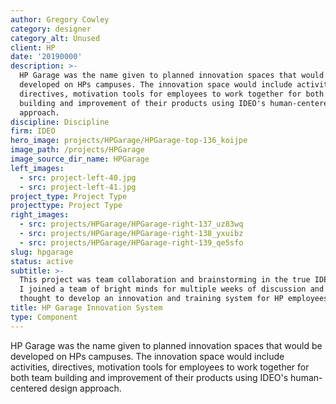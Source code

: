 ```yaml
---
author: Gregory Cowley
category: designer
category_alt: Unused
client: HP
date: '20190000'
description: >-
  HP Garage was the name given to planned innovation spaces that would be
  developed on HPs campuses. The innovation space would include activities,
  directives, motivation tools for employees to work together for both team
  building and improvement of their products using IDEO's human-centered design
  approach.
discipline: Discipline
firm: IDEO
hero_image: projects/HPGarage/HPGarage-top-136_koijpe
image_path: /projects/HPGarage
image_source_dir_name: HPGarage
left_images:
  - src: project-left-40.jpg
  - src: project-left-41.jpg
project_type: Project Type
projecttype: Project Type
right_images:
  - src: projects/HPGarage/HPGarage-right-137_uz83wq
  - src: projects/HPGarage/HPGarage-right-138_yxuibz
  - src: projects/HPGarage/HPGarage-right-139_qe5sfo
slug: hpgarage
status: active
subtitle: >-
  This project was team collaboration and brainstorming in the true IDEO style.
  I joined a team of bright minds for multiple weeks of discussion and deep
  thought to develop an innovation and training system for HP employees.
title: HP Garage Innovation System
type: Component
---
```

HP Garage was the name given to planned innovation spaces that would be developed on HPs campuses. The innovation space would include activities, directives, motivation tools for employees to work together for both team building and improvement of their products using IDEO's human-centered design approach.
